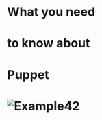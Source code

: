 # What you need
# to know about
# Puppet
# <img src="gfx/logo_example42.png" alt="Example42" sizes="(max-width: 400px) 200px" align="center" border=0> 

